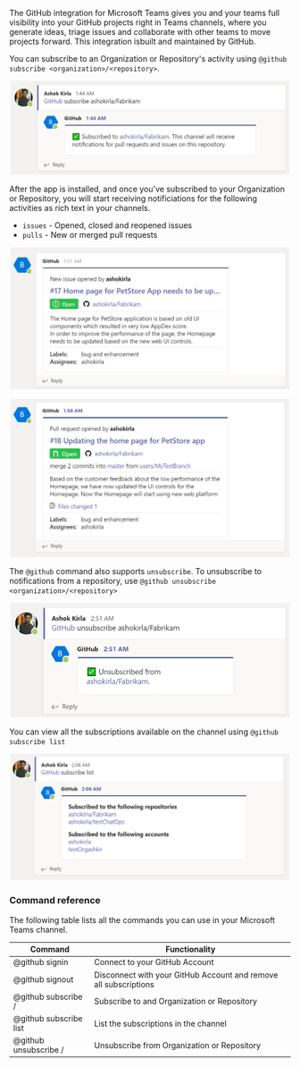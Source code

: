 The GitHub integration for Microsoft Teams gives you and your teams full visibility into your GitHub projects right in Teams channels, where you generate ideas, triage issues and collaborate with other teams to move projects forward. This integration isbuilt and maintained by GitHub.

You can subscribe to an Organization or Repository's activity using `@github subscribe <organization>/<repository>`. 
<p align="center"><img width="500" alt="Subscribe" src="../images/Subscribe.PNG"></p>

After the app is installed, and once you've subscribed to your Organization or Repository, you will start receiving notificiations for the following activities as rich text in your channels.
- `issues` - Opened, closed and reopened issues
- `pulls` - New or merged pull requests

<p align="center"><img width="500" alt="Issue" src="../images/Issue.PNG"></p>
<p align="center"><img width="500" alt="PR" src="../images/PR.PNG"></p>

The `@github` command also supports `unsubscribe`. To unsubscribe to notifications from a repository, use `@github unsubscribe <organization>/<repository>`
<p align="center"><img width="500" alt="UnSubscribe" src="../images/UnSubscribe.PNG"></p>

You can view all the subscriptions available on the channel using `@github subscribe list`
<p align="center"><img width="500" alt="Subscribe list" src="../images/subscribelist.PNG"></p>


### Command reference

The following table lists all the commands you can use in your Microsoft Teams channel.

|Command	| Functionality |
| -------------------- |----------------|
| @github signin	| Connect to your GitHub Account |
| @github signout	| Disconnect with your GitHub Account and remove all subscriptions |
| @github subscribe <organization>/<Repository>	| Subscribe to and Organization or Repository |
| @github subscribe list	| List the subscriptions in the channel |
| @github unsubscribe <Organization>/<Repository>	| Unsubscribe from Organization or Repository |
